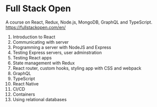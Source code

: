 # Full Stack Open
A course on React, Redux, Node.js, MongoDB, GraphQL and TypeScript.
https://fullstackopen.com/en/

1. Introduction to React
2. Communicating with server
3. Programming a server with NodeJS and Express
4. Testing Express servers, user adminstration
5. Testing React apps
6. State management with Redux
7. React router, custom hooks, styling app with CSS and webpack
8. GraphQL
9. TypeScript
10. React Native
11. CI/CD
12. Containers
13. Using relational databases
